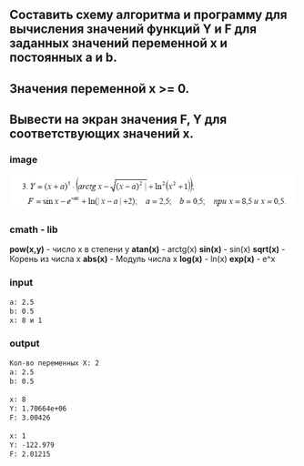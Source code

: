 ## Составить схему алгоритма и программу для вычисления значений функций Y и F для заданных значений переменной x и постоянных a и b. 
## Значения переменной x >= 0.
## Вывести на экран значения F, Y для соответствующих значений x.

### image
![image](/Section-1/img/f1.png)

### cmath - lib
**pow(x,y)** - число x в степени y
**atan(x)** - arctg(x)
**sin(x)** - sin(x)
**sqrt(x)** - Корень из числа x
**abs(x)** - Модуль числа x
**log(x)** - ln(x)
**exp(x)** - e^x



### input
```
a: 2.5
b: 0.5
x: 8 и 1
```
### output
```
Кол-во переменных X: 2
a: 2.5
b: 0.5

x: 8
Y: 1.70664e+06
F: 3.00426

x: 1
Y: -122.979
F: 2.01215
```